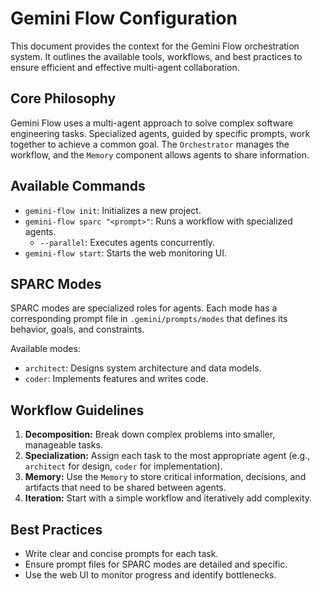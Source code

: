 # Gemini Flow Configuration

This document provides the context for the Gemini Flow orchestration system. It outlines the available tools, workflows, and best practices to ensure efficient and effective multi-agent collaboration.

## Core Philosophy

Gemini Flow uses a multi-agent approach to solve complex software engineering tasks. Specialized agents, guided by specific prompts, work together to achieve a common goal. The `Orchestrator` manages the workflow, and the `Memory` component allows agents to share information.

## Available Commands

- `gemini-flow init`: Initializes a new project.
- `gemini-flow sparc "<prompt>"`: Runs a workflow with specialized agents.
  - `--parallel`: Executes agents concurrently.
- `gemini-flow start`: Starts the web monitoring UI.

## SPARC Modes

SPARC modes are specialized roles for agents. Each mode has a corresponding prompt file in `.gemini/prompts/modes` that defines its behavior, goals, and constraints.

Available modes:
- `architect`: Designs system architecture and data models.
- `coder`: Implements features and writes code.

## Workflow Guidelines

1.  **Decomposition:** Break down complex problems into smaller, manageable tasks.
2.  **Specialization:** Assign each task to the most appropriate agent (e.g., `architect` for design, `coder` for implementation).
3.  **Memory:** Use the `Memory` to store critical information, decisions, and artifacts that need to be shared between agents.
4.  **Iteration:** Start with a simple workflow and iteratively add complexity.

## Best Practices

- Write clear and concise prompts for each task.
- Ensure prompt files for SPARC modes are detailed and specific.
- Use the web UI to monitor progress and identify bottlenecks.

